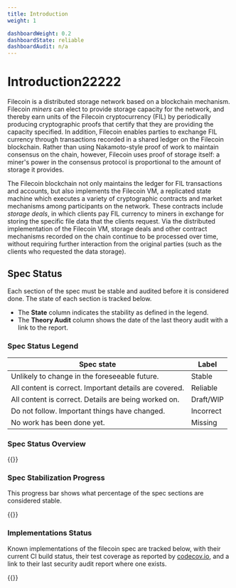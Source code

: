 ```yaml
---
title: Introduction
weight: 1

dashboardWeight: 0.2
dashboardState: reliable
dashboardAudit: n/a
---
```


# Introduction22222

Filecoin is a distributed storage network based on a blockchain mechanism.
Filecoin *miners* can elect to provide storage capacity for the network, and thereby
earn units of the Filecoin cryptocurrency (FIL) by periodically producing
cryptographic proofs that certify that they are providing the capacity specified.
In addition, Filecoin enables parties to exchange FIL currency
through transactions recorded in a shared ledger on the Filecoin blockchain.
Rather than using Nakamoto-style proof of work to maintain consensus on the chain, however,
Filecoin uses proof of storage itself: a miner's power in the consensus protocol
is proportional to the amount of storage it provides.

The Filecoin blockchain not only maintains the ledger for FIL transactions and
accounts, but also implements the Filecoin VM, a replicated state machine which executes
a variety of cryptographic contracts and market mechanisms among participants
on the network.
These contracts include *storage deals*, in which clients pay FIL currency to miners
in exchange for storing the specific file data that the clients request.
Via the distributed implementation of the Filecoin VM, storage deals
and other contract mechanisms recorded on the chain continue to be processed
over time, without requiring further interaction from the original parties
(such as the clients who requested the data storage).

## Spec Status

Each section of the spec must be stable and audited before it is considered done. The state of each section is tracked below. 

- The **State** column indicates the stability as defined in the legend. 
- The **Theory Audit** column shows the date of the last theory audit with a link to the report.

### Spec Status Legend

<table class="Dashboard">
  <thead>
    <tr>
      <th>Spec state</th>
      <th>Label</th>
    <tr>
  <thead>
  <tbody>
    <tr>
      <td>Unlikely to change in the foreseeable future.</td>
      <td class="text-black bg-stable">Stable</td>
    </tr>
    <tr>
      <td>All content is correct. Important details are covered.</td>
      <td class="text-black bg-reliable">Reliable</td>
    </tr>
    <tr>
      <td>All content is correct. Details are being worked on.</td>
      <td class="text-black bg-wip">Draft/WIP</td>
    </tr>
    <tr>
      <td>Do not follow. Important things have changed.</td>
      <td class="text-black bg-incorrect">Incorrect</td>
    </tr>
    <tr>
      <td>No work has been done yet.</td>
      <td class="text-black bg-missing">Missing</td>
    </tr>
  </tbody>
</table>

### Spec Status Overview

{{<dashboard-spec>}}

### Spec Stabilization Progress

This progress bar shows what percentage of the spec sections are considered stable.

{{<dashboard-progress>}}


### Implementations Status

Known implementations of the filecoin spec are tracked below, with their current CI build status, their test coverage as reported by [codecov.io](https://codecov.io), and a link to their last security audit report where one exists.

{{<dashboard-impl>}}

